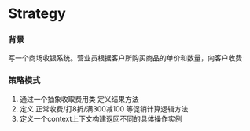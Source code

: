 # Strategy
### 背景
写一个商场收银系统。营业员根据客户所购买商品的单价和数量，向客户收费

### 策略模式
1. 通过一个抽象收取费用类 定义结果方法
2. 定义 正常收费/打8折/满300减100 等促销计算逻辑方法
3. 定义一个context上下文构建返回不同的具体操作实例

